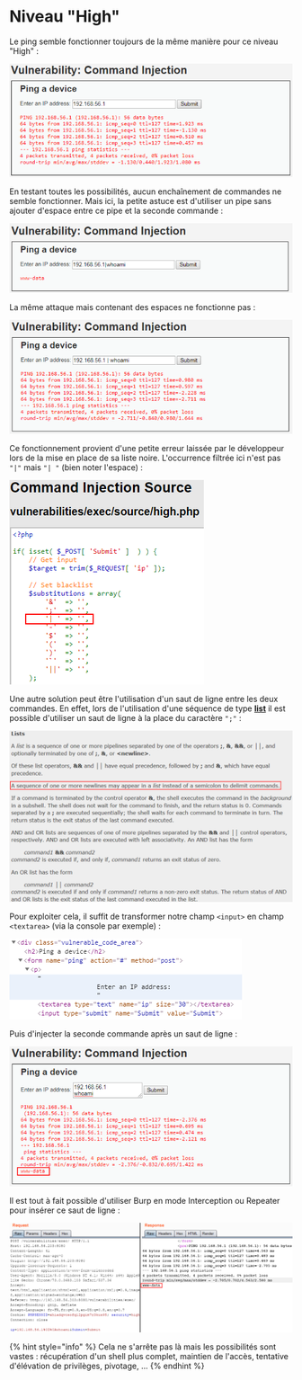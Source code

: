 # Niveau "High"

Le ping semble fonctionner toujours de la même manière pour ce niveau "High" :

![](../../../../.gitbook/assets/4a5a279f278e5d0ebb27a28c0a2f4112%20%282%29.png)

En testant toutes les possibilités, aucun enchaînement de commandes ne semble fonctionner. Mais ici, la petite astuce est d'utiliser un pipe sans ajouter d'espace entre ce pipe et la seconde commande :

![](../../../../.gitbook/assets/f233bbba36d5c89f7a6d0ab2d3af3484.png)

La même attaque mais contenant des espaces ne fonctionne pas :

![](../../../../.gitbook/assets/ff700d3a303d372e3b52b18418b90cf1.png)

Ce fonctionnement provient d'une petite erreur laissée par le développeur lors de la mise en place de sa liste noire. L'occurrence filtrée ici n'est pas `"|"` mais `"| "` \(bien noter l'espace\) :

![](../../../../.gitbook/assets/7c74130f14e3bba322695cfa6e9e41ae.png)

Une autre solution peut être l'utilisation d'un saut de ligne entre les deux commandes. En effet, lors de l'utilisation d'une séquence de type [**list**](https://linux.die.net/man/1/bash) il est possible d'utiliser un saut de ligne à la place du caractère `";"` :

![](../../../../.gitbook/assets/71d3699455b827c13dd31bde87a4c1f2.png)

Pour exploiter cela, il suffit de transformer notre champ `<input>` en champ `<textarea>` \(via la console par exemple\) :

![](../../../../.gitbook/assets/0433b8b1411219701c3d400f10c634c7.png)

Puis d'injecter la seconde commande après un saut de ligne :

![](../../../../.gitbook/assets/15748c3634c1cbb35840b410faf5e9e2.png)

Il est tout à fait possible d'utiliser Burp en mode Interception ou Repeater pour insérer ce saut de ligne :

![](../../../../.gitbook/assets/c99b85e1d9a08fb376e4e6ec19790326.png)

{% hint style="info" %}
Cela ne s'arrête pas là mais les possibilités sont vastes : récupération d'un shell plus complet, maintien de l'accès, tentative d'élévation de privilèges, pivotage, ...
{% endhint %}





